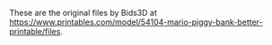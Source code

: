 These are the original files by Bids3D at https://www.printables.com/model/54104-mario-piggy-bank-better-printable/files. 
